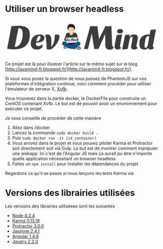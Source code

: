 # Utiliser un browser headless

![Dev-Mind](src/app/assets/img/logo_long_1400.png)

Ce projet est là pour illustrer l'article sur le même sujet sur le blog [http://javamind-fr.blogspot.fr/](http://javamind-fr.blogspot.fr/).

Si vous vous posez la question de vous passez de PhantomJS sur vos plateformes d'intégration continue, voici comment procéder pour utiliser l'émulateur de serveur X, [Xvfb](https://www.x.org/archive/X11R7.6/doc/man/man1/Xvfb.1.xhtml).

Vous trouverez dans la partie docker, le DockerFile pour construire un CentOS contenant Xvfb. Le but est de pouvoir avoir un environnement pour exécuter ce projet.

Je vous conseille de procéder de cette manière

1. Allez dans /docker
2. Lancez la commande
      `sudo docker build .`
3. Puis
     `sudo docker run -it [id_container]`
4. Vous arrivez dans le projet et vous pouvez piloter Karma et Protractor soit directement soit via Gulp. Le but est de montrer comment manipuler une webapp. Ici c'est de l'Angular JS mais ça aurait pu être n'importe quelle application nécessitant un browser headless
5. Faites un `npm install` pour installer les dépendances du projet


Regardons ce qu'il se passe si nous lançons les tests Karma via

# Versions des librairies utilisées

Les versions des librairies utiliséees sont les suivantes

 * [Node 4.2.4](https://nodejs.org)
 * [Karma 0.13.19](https://karma-runner.github.io)
 * [Protractor 3.0.0](https://angular.github.io/protractor)
 * [Jasmine 2.4.1](http://jasmine.github.io/)
 * [Angular 1.4.8](https://angularjs.org/)
 * [Jquery 2.2.0](https://jquery.com/)



